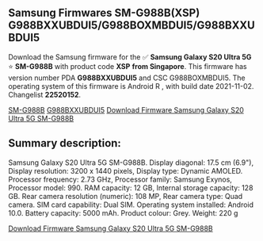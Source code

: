 <h2>Samsung Firmwares SM-G988B(XSP) G988BXXUBDUI5/G988BOXMBDUI5/G988BXXUBDUI5</h2>
Download the Samsung firmware for the ✅ <strong>Samsung Galaxy S20 Ultra 5G </strong> ⭐ <strong>SM-G988B</strong> with product code <strong>XSP</strong> <strong> from Singapore</strong>. This firmware has version number PDA <strong>G988BXXUBDUI5</strong> and CSC G988BOXMBDUI5. The operating system of this firmware is Android R , with build date 2021-11-02. Changelist <strong>22520152</strong>.


[SM-G988B](https://samfirm.shop/samsung/model/SM-G988B)
[G988BXXUBDUI5](https://samfirm.shop/samsung/pda/G988BXXUBDUI5)
[Download Firmware Samsung Galaxy S20 Ultra 5G SM-G988B](https://samfirm.shop/samsung/firmware/470819)
<h2>Summary description:</h2>
<p>Samsung Galaxy S20 Ultra 5G SM-G988B. Display diagonal: 17.5 cm (6.9"), Display resolution: 3200 x 1440 pixels, Display type: Dynamic AMOLED. Processor frequency: 2.73 GHz, Processor family: Samsung Exynos, Processor model: 990. RAM capacity: 12 GB, Internal storage capacity: 128 GB. Rear camera resolution (numeric): 108 MP, Rear camera type: Quad camera. SIM card capability: Dual SIM. Operating system installed: Android 10.0. Battery capacity: 5000 mAh. Product colour: Grey. Weight: 220 g</p>


[Download Firmware Samsung Galaxy S20 Ultra 5G SM-G988B](https://samfirm.shop/samsung/firmware/470819)
